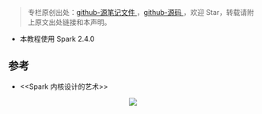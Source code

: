 > 专栏原创出处：[github-源笔记文件 ](https://github.com/GourdErwa/review-notes/tree/master/framework/spark-basis) ，[github-源码 ](https://github.com/GourdErwa/spark-advanced)，欢迎 Star，转载请附上原文出处链接和本声明。

- 本教程使用 Spark 2.4.0

## 参考
- <<Spark 内核设计的艺术>>

<div align="center">
    <img src="https://blog-review-notes.oss-cn-beijing.aliyuncs.com/gourderwa.footer.jpeg">
</div>
